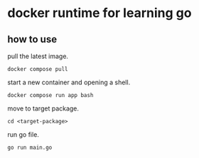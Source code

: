 # docker runtime for learning go

## how to use

pull the latest image.

```
docker compose pull
```

start a new container and opening a shell.

```
docker compose run app bash
```

move to target package.

```
cd <target-package>
```

run go file.

```
go run main.go
```
